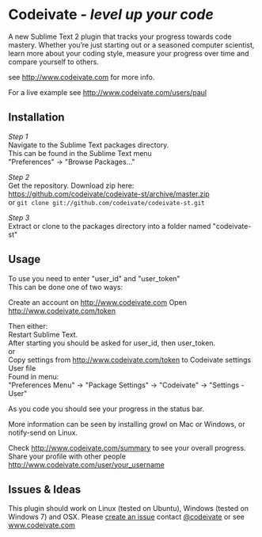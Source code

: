 Codeivate - _level up your code_
============

A new Sublime Text 2 plugin that tracks your progress towards code mastery.
Whether you’re just starting out or a seasoned computer scientist, learn more about
your coding style, measure your progress over time and compare yourself to others.   

see http://www.codeivate.com for more info. 


For a live example see http://www.codeivate.com/users/paul


## Installation

_Step 1_  
Navigate to the Sublime Text packages directory.   
This can be found in the Sublime Text menu  
"Preferences" -> "Browse Packages..."

_Step 2_  
Get the repository. 
Download zip here: https://github.com/codeivate/codeivate-st/archive/master.zip   
or 
`git clone git://github.com/codeivate/codeivate-st.git`  

_Step 3_  
Extract or clone to the packages directory into a folder named "codeivate-st"  


## Usage

To use you need to enter "user_id" and "user_token"   
This can be done one of two ways:  

Create an account on http://www.codeivate.com 
Open http://www.codeivate.com/token  

Then either:  
Restart Sublime Text.   
After starting you should be asked for user_id, then user_token.  
or  
Copy settings from http://www.codeivate.com/token to Codeivate settings User file  
Found in menu:  
"Preferences Menu" -> "Package Settings" -> "Codeivate" -> "Settings - User"      

As you code you should see your progress in the status bar.  

More information can be seen by installing growl on Mac or Windows, or notify-send on Linux.

Check http://www.codeivate.com/summary to see your overall progress. Share your profile with other people
http://www.codeivate.com/user/your_username

## Issues & Ideas

This plugin should work on Linux (tested on Ubuntu), Windows (tested on Windows 7) and OSX.
Please [create an issue](https://github.com/codeivate/codeivate-st/issues) contact [@codeivate](http://twitter.com/codeivate)
or see www.codeivate.com




